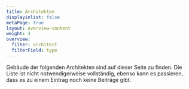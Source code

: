 ```yaml
---
title: Architekten
displayinlist: false
metaPage: true
layout: overview-content
weight: 4
overview:
  filter: architect
  filterField: type
---
```

Gebäude der folgenden Architekten sind auf dieser Seite zu finden.
Die Liste ist nicht notwendigerweise vollständig, ebenso kann es passieren, dass es zu einem Eintrag noch keine Beiträge gibt.
